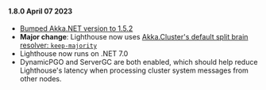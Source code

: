 #### 1.8.0 April 07 2023 ####

* [Bumped Akka.NET version to 1.5.2](https://github.com/akkadotnet/akka.net/releases/tag/1.5.2)
* **Major change**: Lighthouse now uses [Akka.Cluster's default split brain resolver: `keep-majority`](https://getakka.net/articles/clustering/split-brain-resolver.html)
* Lighthouse now runs on .NET 7.0
* DynamicPGO and ServerGC are both enabled, which should help reduce Lighthouse's latency when processing cluster system messages from other nodes.
